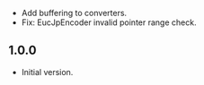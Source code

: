 - Add buffering to converters.
- Fix: EucJpEncoder invalid pointer range check.

## 1.0.0

- Initial version.
